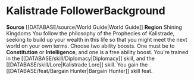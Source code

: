 ﻿---
id: '118'
name: Kalistrade Follower
source: '[[DATABASE/source/World Guide|World Guide]]'
subcategory: regional

---
# Kalistrade Follower<span class="item-type">Background</span>

**Source** [[DATABASE/source/World Guide|World Guide]] 
**Region** Shining Kingdoms
You follow the philosophy of the Prophecies of Kalistrade, seeking to build up your wealth in this life so that you might meet the next world on your own terms.
Choose two ability boosts. One must be to **Constitution** or **Intelligence**, and one is a free ability boost.
You're trained in the [[DATABASE/skill/Diplomacy|Diplomacy]] skill, and the [[DATABASE/skill/Lore|Kalistrade Lore]] skill. You gain the [[DATABASE/feat/Bargain Hunter|Bargain Hunter]] skill feat.